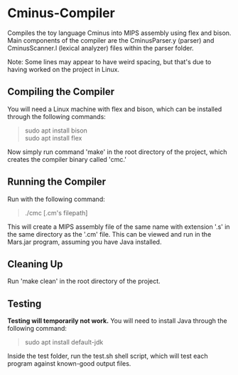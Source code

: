 # Cminus-Compiler
Compiles the toy language Cminus into MIPS assembly using flex and bison. Main components of the compiler are the CminusParser.y (parser) and CminusScanner.l (lexical analyzer) files within the parser folder.

Note: Some lines may appear to have weird spacing, but that's due to having worked on the project in Linux.

## Compiling the Compiler
You will need a Linux machine with flex and bison, which can be installed through the following commands:
>sudo apt install bison<br>
>sudo apt install flex

Now simply run command 'make' in the root directory of the project, which creates the compiler binary called 'cmc.'

## Running the Compiler
Run with the following command: 
>./cmc [.cm's filepath]

This will create a MIPS assembly file of the same name with extension '.s' in the same directory as the '.cm' file. This can be viewed and run in the Mars.jar program, assuming you have Java installed.

## Cleaning Up
Run 'make clean' in the root directory of the project.

## Testing
**Testing will temporarily not work.**
You will need to install Java through the following command:
>sudo apt install default-jdk

Inside the test folder, run the test.sh shell script, which will test each program against known-good output files.

